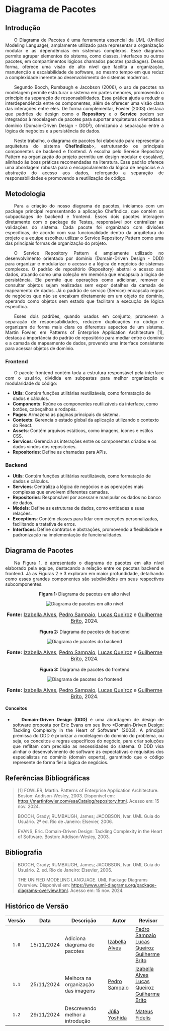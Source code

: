# Diagrama de Pacotes

## Introdução

<p style="text-align: justify; text-indent: 2em;">O Diagrama de Pacotes é uma ferramenta essencial da UML (Unified Modeling Language), amplamente utilizado para representar a organização modular e as dependências em sistemas complexos. Esse diagrama permite agrupar elementos do sistema, como classes, interfaces ou outros pacotes, em compartimentos lógicos chamados pacotes (packages). Dessa forma, oferece uma visão de alto nível que facilita a organização, manutenção e escalabilidade de software, ao mesmo tempo em que reduz a complexidade inerente ao desenvolvimento de sistemas modernos.</p> 
<p style="text-align: justify; text-indent: 2em;">Segundo Booch, Rumbaugh e Jacobson (2006), o uso de pacotes na modelagem permite estruturar o sistema em partes menores, promovendo o princípio da separação de responsabilidades. Essa prática ajuda a reduzir a interdependência entre os componentes, além de oferecer uma visão clara das interações entre eles. De forma complementar, Fowler (2003) destaca que padrões de design como o <b>Repository</b> e o <b>Service</b> podem ser integrados à modelagem de pacotes para suportar arquiteturas orientadas a domínio (Domain-Driven Design - DDD<sup><a href="#conceito1">1</a></sup>), otimizando a separação entre a lógica de negócios e a persistência de dados.</p> 
<p style="text-align: justify; text-indent: 2em;">Neste trabalho, o diagrama de pacotes foi elaborado para representar a arquitetura do sistema <b>ChefIndica</b>b>, estruturando os principais componentes de backend e frontend. A escolha pelo Service Repository Pattern na organização do projeto permitiu um design modular e escalável, alinhado às boas práticas recomendadas na literatura. Esse padrão oferece uma abordagem robusta para o encapsulamento da lógica de negócios e a abstração do acesso aos dados, reforçando a separação de responsabilidades e promovendo a reutilização de código.</p>

## Metodologia

<p style="text-align: justify; text-indent: 2em;"> Para a criação do nosso diagrama de pacotes, iniciamos com um package principal representando a aplicação ChefIndica, que contém os subpackages de backend e frontend. Esses dois pacotes interagem diretamente com o package de Testes, responsável por centralizar as validações do sistema. Cada pacote foi organizado com divisões específicas, de acordo com sua funcionalidade dentro da arquitetura do projeto e a equipe escolheu utilizar o Service Repository Pattern como uma das principais formas de organização do projeto. </p>

<p style="text-align: justify; text-indent: 2em;"> O Service Repository Pattern é amplamente utilizado no desenvolvimento orientado por domínio (Domain-Driven Design - DDD) para organizar e modularizar o acesso e a lógica de negócios de sistemas complexos. O padrão de repositório (Repository) abstrai o acesso aos dados, atuando como uma coleção em memória que encapsula a lógica de persistência. Ele permite que operações como adicionar, remover e consultar objetos sejam realizadas sem expor detalhes da camada de mapeamento de dados. Já o padrão de serviço (Service) encapsula regras de negócios que não se encaixam diretamente em um objeto de domínio, operando como objetos sem estado que facilitam a execução de lógica específica. </p>

<p style="text-align: justify; text-indent: 2em;"> Esses dois padrões, quando usados em conjunto, promovem a separação de responsabilidades, reduzem duplicações no código e organizam de forma mais clara os diferentes aspectos de um sistema. Martin Fowler, em Patterns of Enterprise Application Architecture [1], destaca a importância do padrão de repositório para mediar entre o domínio e a camada de mapeamento de dados, provendo uma interface consistente para acessar objetos de domínio.</p>

### Frontend

<p style="text-align: justify; text-indent: 2em;"> O pacote frontend contém toda a estrutura responsável pela interface com o usuário, dividida em subpastas para melhor organização e modularidade do código: </p>

- **Utils**: Contém funções utilitárias reutilizáveis, como formatação de dados e cálculos.
- **Components**: Reúne os componentes reutilizáveis da interface, como botões, cabeçalhos e rodapés.
- **Pages**: Armazena as páginas principais do sistema.
- **Contexts**: Gerencia o estado global da aplicação utilizando o contexto do React.
- **Assets**: Contém arquivos estáticos, como imagens, ícones e estilos CSS.
- **Services**: Gerencia as interações entre os componentes criados e os dados vindos dos repositories.
- **Repositories**: Define as chamadas para APIs.

### Backend
- **Utils**: Contém funções utilitárias reutilizáveis, como formatação de dados e cálculos.
- **Services**: Centraliza a lógica de negócios e as operações mais complexas que envolvem diferentes camadas.
- **Repositories**: Responsável por acessar e manipular os dados no banco de dados.
- **Models**: Define as estruturas de dados, como entidades e suas relações.
- **Exceptions**: Contém classes para lidar com exceções personalizadas, facilitando a tratativa de erros.
- **Interfaces**: Define contratos e abstrações, promovendo a flexibilidade e padronização na implementação de funcionalidades.

## Diagrama de Pacotes

<p style="text-align: justify; text-indent: 2em;"> Na Figura 1, é apresentado o diagrama de pacotes em alto nível elaborado pela equipe, destacando a relação entre os pacotes backend e frontend. Já as Figuras 2 e 3 exploram em maior profundidade, detalhando como esses grandes componentes são subdivididos em seus respectivos subcomponentes.</p>

<center>
<p style="text-align: center"><b>Figura 1:</b> Diagrama de pacotes em alto nível</p>
<div align="center">
  <img src="https://github.com/UnBArqDsw2024-2/2024.2_G10_Recomendacao_Entrega_02/blob/main/docs/imagens/diagrama_pacotes_alto_nivel.png?raw=true" alt="Diagrama de pacotes em alto nível" >
</div>
<font size="3"><p style="text-align: center"><b>Fonte:</b> <a href="https://github.com/izabellaalves">Izabella Alves</a>, <a href="https://github.com/PedroSampaioDias">Pedro Sampaio</a>, <a href="https://github.com/lucasqueiroz23">Lucas Queiroz</a> e <a href="https://github.com/GuilhermeB12">Guilherme Brito</a>, 2024.</p></font>
</center>

<center>
<p style="text-align: center"><b>Figura 2:</b> Diagrama de pacotes do backend</p>
<div align="center">
  <img src="https://github.com/UnBArqDsw2024-2/2024.2_G10_Recomendacao_Entrega_02/blob/main/docs/imagens/diagrama_pacotes_backend.png?raw=true" alt="Diagrama de pacotes do backend" >
</div>
<font size="3"><p style="text-align: center"><b>Fonte:</b> <a href="https://github.com/izabellaalves">Izabella Alves</a>, <a href="https://github.com/PedroSampaioDias">Pedro Sampaio</a>, <a href="https://github.com/lucasqueiroz23">Lucas Queiroz</a> e <a href="https://github.com/GuilhermeB12">Guilherme Brito</a>, 2024.</p></font>
</center>

<center>
<p style="text-align: center"><b>Figura 3:</b> Diagrama de pacotes do frontend</p>
<div align="center">
  <img src="https://github.com/UnBArqDsw2024-2/2024.2_G10_Recomendacao_Entrega_02/blob/main/docs/imagens/diagrama_pacotes_frontend.png?raw=true" alt="Diagrama de pacotes do frontend" >
</div>
<font size="3"><p style="text-align: center"><b>Fonte:</b> <a href="https://github.com/izabellaalves">Izabella Alves</a>, <a href="https://github.com/PedroSampaioDias">Pedro Sampaio</a>, <a href="https://github.com/lucasqueiroz23">Lucas Queiroz</a> e <a href="https://github.com/GuilhermeB12">Guilherme Brito</a>, 2024.</p></font>
</center>

#### Conceitos

- <p id="conceito1" style="text-align: justify; text-indent: 2em;"><b>Domain-Driven Design (DDD)</b> é uma abordagem de design de software proposta por Eric Evans em seu livro *Domain-Driven Design: Tackling Complexity in the Heart of Software* (2003). A principal premissa do DDD é priorizar a modelagem do domínio do problema, ou seja, os conceitos e regras específicos do negócio, para criar soluções que reflitam com precisão as necessidades do sistema. O DDD visa alinhar o desenvolvimento de software às expectativas e requisitos dos especialistas no domínio (domain experts), garantindo que o código represente de forma fiel a lógica de negócios.</p>

## Referências Bibliográficas

>
> [1] FOWLER, Martin. Patterns of Enterprise Application Architecture. Boston: Addison-Wesley, 2003. Disponível em: https://martinfowler.com/eaaCatalog/repository.html. Acesso em: 15 nov. 2024.
>
> BOOCH, Grady; RUMBAUGH, James; JACOBSON, Ivar. UML Guia do Usuário. 2ª ed. Rio de Janeiro: Elsevier, 2006.
>
> EVANS, Eric. Domain-Driven Design: Tackling Complexity in the Heart of Software. Boston: Addison-Wesley, 2003.

## Bibliografia
>
> BOOCH, Grady; RUMBAUGH, James; JACOBSON, Ivar. UML Guia do Usuário. 2. ed. Rio de Janeiro: Elsevier, 2006.
>
> THE UNIFIED MODELING LANGUAGE. UML Package Diagrams Overview. Disponível em: https://www.uml-diagrams.org/package-diagrams-overview.html. Acesso em: 15 nov. 2024.
>

## Histórico de Versão

| Versão | Data | Descrição | Autor | Revisor |
| :----: | ---- | --------- | ----- | ------- |
| `1.0`  |15/11/2024| Adiciona diagrama de pacotes | [Izabella Alves](https://github.com/izabellaalves) |[Pedro Sampaio](https://github.com/PedroSampaioDias) <br> [Lucas Queiroz](https://github.com/lucasqueiroz23) <br> [Guilherme Brito](https://github.com/GuilhermeB12)|
| `1.1`  |25/11/2024| Melhora na organização das imagens | [Pedro Sampaio](https://github.com/PedroSampaioDias) |[Izabella Alves](https://github.com/izabellaalves) <br> [Lucas Queiroz](https://github.com/lucasqueiroz23) <br> [Guilherme Brito](https://github.com/GuilhermeB12)|
| `1.2`  |29/11/2024| Descrevendo melhor a introdução | [Júlia Yoshida](https://github.com/juliaryoshida) |[Mateus Fidelis](https://github.com/MatsFidelis)|
